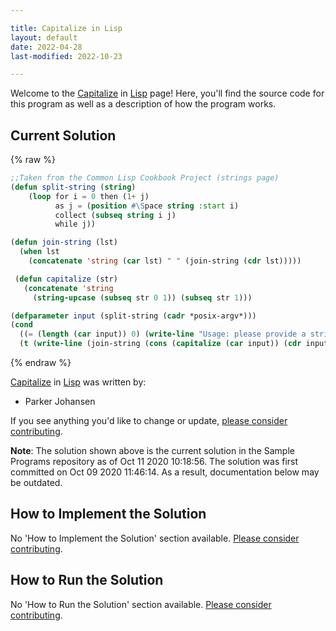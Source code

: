 ```yaml
---

title: Capitalize in Lisp
layout: default
date: 2022-04-28
last-modified: 2022-10-23

---
```


Welcome to the [Capitalize](https://sampleprograms.io/projects/capitalize) in [Lisp](https://sampleprograms.io/languages/lisp) page! Here, you'll find the source code for this program as well as a description of how the program works.

## Current Solution

{% raw %}

```lisp
;;Taken from the Common Lisp Cookbook Project (strings page)
(defun split-string (string)
    (loop for i = 0 then (1+ j)
          as j = (position #\Space string :start i)
          collect (subseq string i j)
          while j))

(defun join-string (lst)
  (when lst
    (concatenate 'string (car lst) " " (join-string (cdr lst)))))

 (defun capitalize (str)
   (concatenate 'string
     (string-upcase (subseq str 0 1)) (subseq str 1)))

(defparameter input (split-string (cadr *posix-argv*)))
(cond
  ((= (length (car input)) 0) (write-line "Usage: please provide a string"))
  (t (write-line (join-string (cons (capitalize (car input)) (cdr input))))))
```

{% endraw %}

[Capitalize](https://sampleprograms.io/projects/capitalize) in [Lisp](https://sampleprograms.io/languages/lisp) was written by:

- Parker Johansen

If you see anything you'd like to change or update, [please consider contributing](https://github.com/TheRenegadeCoder/sample-programs).

**Note**: The solution shown above is the current solution in the Sample Programs repository as of Oct 11 2020 10:18:56. The solution was first committed on Oct 09 2020 11:46:14. As a result, documentation below may be outdated.

## How to Implement the Solution

No 'How to Implement the Solution' section available. [Please consider contributing](https://github.com/TheRenegadeCoder/sample-programs-website).

## How to Run the Solution

No 'How to Run the Solution' section available. [Please consider contributing](https://github.com/TheRenegadeCoder/sample-programs-website).